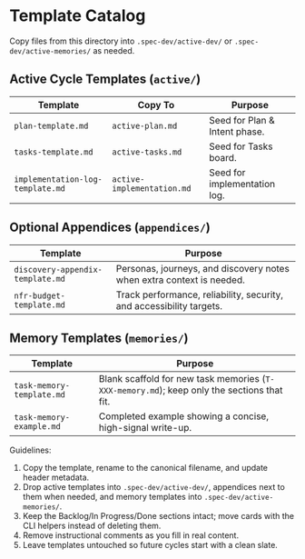 # Template Catalog

Copy files from this directory into `.spec-dev/active-dev/` or `.spec-dev/active-memories/`
as needed.

## Active Cycle Templates (`active/`)
| Template | Copy To | Purpose |
|----------|---------|---------|
| `plan-template.md` | `active-plan.md` | Seed for Plan & Intent phase.
| `tasks-template.md` | `active-tasks.md` | Seed for Tasks board.
| `implementation-log-template.md` | `active-implementation.md` | Seed for implementation log.

## Optional Appendices (`appendices/`)
| Template | Purpose |
|----------|---------|
| `discovery-appendix-template.md` | Personas, journeys, and discovery notes when extra context is needed. |
| `nfr-budget-template.md` | Track performance, reliability, security, and accessibility targets. |

## Memory Templates (`memories/`)
| Template | Purpose |
|----------|---------|
| `task-memory-template.md` | Blank scaffold for new task memories (`T-XXX-memory.md`); keep only the sections that fit. |
| `task-memory-example.md` | Completed example showing a concise, high-signal write-up. |

Guidelines:
1. Copy the template, rename to the canonical filename, and update header metadata.
2. Drop active templates into `.spec-dev/active-dev/`, appendices next to them when needed, and memory templates into `.spec-dev/active-memories/`.
3. Keep the Backlog/In Progress/Done sections intact; move cards with the CLI helpers instead of deleting them.
4. Remove instructional comments as you fill in real content.
5. Leave templates untouched so future cycles start with a clean slate.
